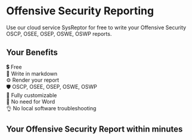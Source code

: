# Offensive Security Reporting
Use our cloud service <a src="https://docs.sysreptor.com/oscp-reporting-with-sysreptor/">SysReptor</a> for free to write your Offensive Security OSCP, OSEE, OSEP, OSWE, OSWP reports.

## Your Benefits
:heavy_dollar_sign: Free  
:pencil: Write in markdown  
⚙️ Render your report  
:shield: OSCP, OSEE, OSEP, OSWE, OSWP   
:rocket: Fully customizable  
:tada: No need for Word  
:ok_hand: No local software troubleshooting

## Your Offensive Security Report within minutes
